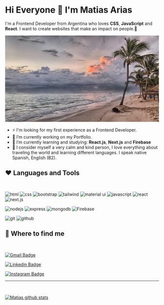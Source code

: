 # Hi Everyone 👋 I'm Matias Arias

I'm a Frontend Developer from Argentina who loves **CSS**, **JavaScript** and **React**. I want to create websites that make an impact on people.💜

![readme profile img](./assets/beach-image-profile.jpg)

- ⚡ I'm looking for my first experience as a Frontend Developer.
- 🔭 I’m currently working on my Portfolio.
- 🌱 I’m currently learning and studying: **React.js**, **Next.js** and **Firebase**
- 💛 I consider myself a very calm and kind person, I love everything about traveling the world and learning different languages. I speak native Spanish, English (B2).

## ❤️ Languages and Tools

<br />

![html](https://img.shields.io/badge/HTML5-E34F26?style=for-the-badge&logo=html5&logoColor=white)
![css](https://img.shields.io/badge/CSS3-1572B6?style=for-the-badge&logo=css3&logoColor=white)
![bootstrap](https://img.shields.io/badge/Bootstrap-563D7C?style=for-the-badge&logo=bootstrap&logoColor=white)
![tailwind](https://img.shields.io/badge/Tailwind_CSS-38B2AC?style=for-the-badge&logo=tailwind-css&logoColor=white)
![material ui](https://img.shields.io/badge/Material%20UI-007FFF?style=for-the-badge&logo=mui&logoColor=white)
![javascript](https://img.shields.io/badge/JavaScript-F7DF1E?style=for-the-badge&logo=javascript&logoColor=black)
![react](https://img.shields.io/badge/React-20232A?style=for-the-badge&logo=react&logoColor=61DAFB)
![next.js](https://img.shields.io/badge/next.js-000000?style=for-the-badge&logo=nextdotjs&logoColor=white)
<br />

![nodejs](https://img.shields.io/badge/Node.js-43853D?style=for-the-badge&logo=node.js&logoColor=white)
![express](https://img.shields.io/badge/Express.js-404D59?style=for-the-badge)
![mongodb](https://img.shields.io/badge/MongoDB-4EA94B?style=for-the-badge&logo=mongodb&logoColor=white)
![Firebase](https://img.shields.io/badge/firebase-ffca28?style=for-the-badge&logo=firebase&logoColor=black)
<br />

![git](https://img.shields.io/badge/GIT-E44C30?style=for-the-badge&logo=git&logoColor=white)
![github](https://img.shields.io/badge/GitHub-100000?style=for-the-badge&logo=github&logoColor=whit)
<br />

## 🌌 Where to find me

<br />

[![Gmail Badge](https://img.shields.io/badge/-matt.arias182@gmail.com-c14438?style=flat-square&logo=Gmail&logoColor=white&link=mailto:matt.arias182@gmail.com)](mailto:matt.arias182@gmail.com)

[![Linkedin Badge](https://img.shields.io/badge/-matiasarias-blue?style=flat-square&logo=Linkedin&logoColor=white&link=https://www.linkedin.com/in/matiasariasa27/)](https://www.linkedin.com/in/matiasarias27/)

[![Instagram Badge](https://img.shields.io/badge/-matiarias-green?style=flat-square&logo=instagram&logoColor=white&link=https://instagram.com/_matiarias/)](https://instagram.com/_matiarias)

---

<br />

[![Matias github stats](https://github-readme-stats.vercel.app/api?username=matiarias&show_icons=true&bg_color=f3eaea&title_color=49af40&icon_color=49af40)](https://github.com/matiarias)

